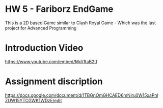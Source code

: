 # HW 5 - Fariborz EndGame

This is a 2D based Game similar to Clash Royal Game - Which was the last project for Advanced Programming

# Introduction Video

https://www.youtube.com/embed/Mcli1taB2tI

# Assignment discription


https://docs.google.com/document/d/1TBGnOmGHCAED6mNiru0W15xaPnlZUW15YTCGWK1WDzE/edit
